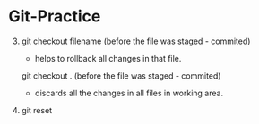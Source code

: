 # Git-Practice

3. git checkout filename (before the file was staged - commited)
	- helps to rollback all changes in that file.
   
   git checkout . (before the file was staged - commited)
   	- discards all the changes in all files in working area.

4. git reset 
